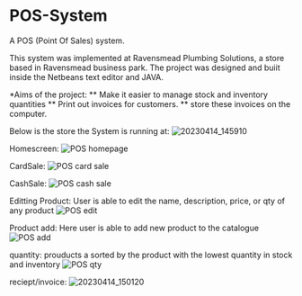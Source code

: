 # POS-System

A POS (Point Of Sales) system.

This system was implemented at Ravensmead Plumbing Solutions, a store based in Ravensmead business park.
The project was designed and buiit inside the Netbeans text editor and JAVA.

*Aims of the project:
** Make it easier to manage stock and inventory quantities
** Print out invoices for customers.
** store these invoices on the computer.


Below is the store the System is running at:
![20230414_145910](https://github.com/Lyle-Robertson/POS-System/assets/113390315/7bedd663-9535-4e3e-b736-3aeaaf02d1e1)

Homescreen:
![POS homepage](https://github.com/Lyle-Robertson/POS-System/assets/113390315/c0f37ebd-7a1a-4bfe-8237-aea64cca699d)

CardSale:
![POS card sale](https://github.com/Lyle-Robertson/POS-System/assets/113390315/21907d37-926d-4de5-bd45-8b66fad41eb5)

CashSale:
![POS cash sale](https://github.com/Lyle-Robertson/POS-System/assets/113390315/b9915b91-f017-4a29-a24b-20b9ab79ec92)

Editting Product:
User is able to edit the name, description, price, or qty of any product
![POS edit](https://github.com/Lyle-Robertson/POS-System/assets/113390315/a1dd8491-d3e9-4713-8adb-1444e786ece9)

Product add:
Here user is able to add new product to the catalogue
![POS add](https://github.com/Lyle-Robertson/POS-System/assets/113390315/562ed674-2ed5-448f-a5bb-ae5bd06b7149)

quantity:
prouducts a sorted by the product with the lowest quantity in stock and inventory
![POS qty](https://github.com/Lyle-Robertson/POS-System/assets/113390315/425ae0eb-fec6-4e63-af4e-7007b28a67fb)

reciept/invoice:
![20230414_150120](https://github.com/Lyle-Robertson/POS-System/assets/113390315/91d34886-c753-4bd4-bd3a-f9c3186c49bb)
